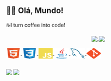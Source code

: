 ## 👋🏽 Olá, Mundo!
<p>
  ☕I turn coffee into code!<br>
</p>

<!-- Status Panel and Languages ------------------------------------------------------------------->
<div align="center">
  <a href="https://github.com/aliriorios">
  <img height="160em" align="center" src="https://github-readme-stats.vercel.app/api?username=aliriorios&show_icons=true&theme=github_dark&include_all_commits=true&count_private=true"/>
  <img height="160em" align="center" src="https://github-readme-stats.vercel.app/api/top-langs/?username=aliriorios&layout=compact&langs_count=7&theme=github_dark" />
</div>

<!-- Technologies Images --------------------------------------------------------------------------->
<!-- ### 🛠️ Tecnologias e Ferramentas: -->
<div style="display: inline_block"><br>
  <img align="center" alt="Alirio-HTML" height="30" width="40" src="https://raw.githubusercontent.com/devicons/devicon/master/icons/html5/html5-original.svg">
  <img align="center" alt="Alirio-CSS" height="30" width="40" src="https://raw.githubusercontent.com/devicons/devicon/master/icons/css3/css3-original.svg">
  <img align="center" alt="Alirio-JS" height="30" width="40" src="https://raw.githubusercontent.com/devicons/devicon/master/icons/javascript/javascript-plain.svg">
  <!-- <img align="center" alt="Alirio-C" height="30" width="40" src="https://raw.githubusercontent.com/devicons/devicon/1119b9f84c0290e0f0b38982099a2bd027a48bf1/icons/c/c-original.svg" margin-left="20px"> -->
  <img align="center" alt="Alirio-Java" height="30" width="40"     src="https://raw.githubusercontent.com/devicons/devicon/1119b9f84c0290e0f0b38982099a2bd027a48bf1/icons/java/java-original.svg">
  <img align="center" alt="Alirio-MySql" height="30" width="40" src="https://raw.githubusercontent.com/devicons/devicon/1119b9f84c0290e0f0b38982099a2bd027a48bf1/icons/mysql/mysql-original.svg">
  <img align="center" alt="Alirio-Git" height="30" width="40" src="https://raw.githubusercontent.com/devicons/devicon/1119b9f84c0290e0f0b38982099a2bd027a48bf1/icons/git/git-plain.svg">

  
<!-- <img align="center" alt="Alirio-" height="30" width="40" src=""> -->
  
##

<!-- Badges --------------------------------------------------------------------------------------->
<!-- ### 🤝🏽 Vamos nos conectar! -->
  
<div>
  <a href="https://www.linkedin.com/in/alírio-de-souza-rios-564553219/" target="_blank"><img src="https://img.shields.io/badge/LinkedIn-0077B5?style=for-the-badge&logo=linkedin&logoColor=white" target="_blank"></a>
  <a href="mailto:contato.aliriorios@gmail.com" target="_blank"><img src="https://img.shields.io/badge/-Gmail-%23333?style=for-the-badge&logo=gmail&logoColor=white" target="_blank"></a>
  

<!-- Commit Snake --------------------------------------------------------------------------------->
<!-- ![Snake animation](https://github.com/aliriorios/aliriorios/blob/output/github-contribution-grid-snake.svg) -->
  
</div>
